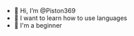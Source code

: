- 👋 Hi, I’m @Piston369
- 👀 I want to learn how to use languages
- 🌱 I'm a beginner 

  
  
  

<!---
Piston369/Piston369 is a ✨ special ✨ repository because its `README.md` (this file) appears on your GitHub profile.
You can click the Preview link to take a look at your changes.
--->
